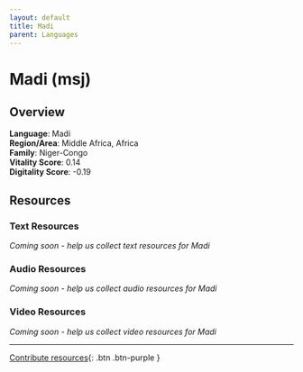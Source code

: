 ```yaml
---
layout: default
title: Madi
parent: Languages
---
```


# Madi (msj)

## Overview

**Language**: Madi  
**Region/Area**: Middle Africa, Africa  
**Family**: Niger-Congo  
**Vitality Score**: 0.14  
**Digitality Score**: -0.19  

## Resources

### Text Resources
*Coming soon - help us collect text resources for Madi*

### Audio Resources
*Coming soon - help us collect audio resources for Madi*

### Video Resources
*Coming soon - help us collect video resources for Madi*

---

[Contribute resources](https://fairtrain.github.io/){: .btn .btn-purple }

